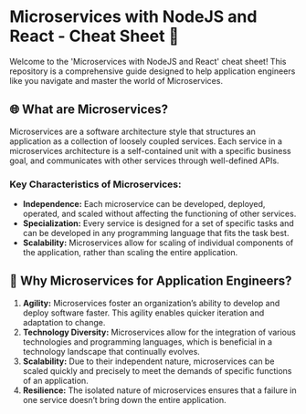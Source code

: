 # Microservices with NodeJS and React - Cheat Sheet 🚀

Welcome to the 'Microservices with NodeJS and React' cheat sheet! This repository is a comprehensive guide designed to help application engineers like you navigate and master the world of Microservices.

## 🌐 What are Microservices?

Microservices are a software architecture style that structures an application as a collection of loosely coupled services. Each service in a microservices architecture is a self-contained unit with a specific business goal, and communicates with other services through well-defined APIs.

### Key Characteristics of Microservices:

- **Independence:** Each microservice can be developed, deployed, operated, and scaled without affecting the functioning of other services.
- **Specialization:** Every service is designed for a set of specific tasks and can be developed in any programming language that fits the task best.
- **Scalability:** Microservices allow for scaling of individual components of the application, rather than scaling the entire application.

## 🎯 Why Microservices for Application Engineers?

1. **Agility:** Microservices foster an organization’s ability to develop and deploy software faster. This agility enables quicker iteration and adaptation to change.
2. **Technology Diversity:** Microservices allow for the integration of various technologies and programming languages, which is beneficial in a technology landscape that continually evolves.
3. **Scalability:** Due to their independent nature, microservices can be scaled quickly and precisely to meet the demands of specific functions of an application.
4. **Resilience:** The isolated nature of microservices ensures that a failure in one service doesn’t bring down the entire application.
